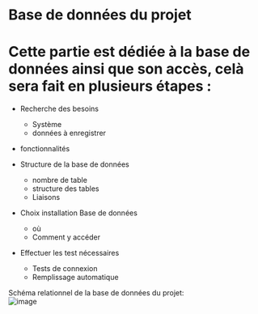 # Base de données du projet  

# Cette partie est dédiée à la base de données ainsi que son accès, celà sera fait en plusieurs étapes :  


* Recherche des besoins 
    * Système
    * données à enregistrer
   
* fonctionnalités
* Structure de la base de données
    * nombre de table 
    * structure des tables
    * Liaisons
* Choix installation Base de données
    * où             
    * Comment y accéder
* Effectuer les test nécessaires
    * Tests de connexion
    * Remplissage automatique  

  
    
      
        
Schéma relationnel de la base de données du projet:  
![image](https://user-images.githubusercontent.com/123626866/225556568-8ca4f6d1-bd62-408c-987f-bdafcd9a092a.png)
